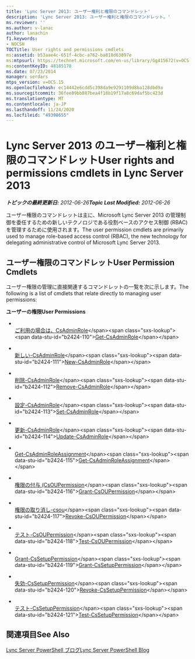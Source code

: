 ```yaml
---
title: 'Lync Server 2013: ユーザー権利と権限のコマンドレット'
description: 'Lync Server 2013: ユーザー権利と権限のコマンドレット。'
ms.reviewer: ''
ms.author: v-lanac
author: lanachin
f1.keywords:
- NOCSH
TOCTitle: User rights and permissions cmdlets
ms:assetid: b53aae4c-651f-4cbc-a762-ba818d63897e
ms:mtpsurl: https://technet.microsoft.com/en-us/library/Gg415672(v=OCS.15)
ms:contentKeyID: 48185178
ms.date: 07/23/2014
manager: serdars
mtps_version: v=OCS.15
ms.openlocfilehash: ec14442e6cdd5c398da9e9291109d8ba128dbd9a
ms.sourcegitcommit: 36fee89bb887bea4f18b19f17a8c69daf5bc423d
ms.translationtype: MT
ms.contentlocale: ja-JP
ms.lasthandoff: 11/24/2020
ms.locfileid: "49398655"
---
```

# <a name="user-rights-and-permissions-cmdlets-in-lync-server-2013"></a><span data-ttu-id="b2424-103">Lync Server 2013 のユーザー権利と権限のコマンドレット</span><span class="sxs-lookup"><span data-stu-id="b2424-103">User rights and permissions cmdlets in Lync Server 2013</span></span>

<div data-xmlns="http://www.w3.org/1999/xhtml">

<div class="topic" data-xmlns="http://www.w3.org/1999/xhtml" data-msxsl="urn:schemas-microsoft-com:xslt" data-cs="https://msdn.microsoft.com/">

<div data-asp="https://msdn2.microsoft.com/asp">



</div>

<div id="mainSection">

<div id="mainBody"><span data-ttu-id="b2424-104">

<span> </span></span><span class="sxs-lookup"><span data-stu-id="b2424-104">

<span> </span></span></span>

<span data-ttu-id="b2424-105">_**トピックの最終更新日:** 2012-06-26_</span><span class="sxs-lookup"><span data-stu-id="b2424-105">_**Topic Last Modified:** 2012-06-26_</span></span>

<span data-ttu-id="b2424-106">ユーザー権限のコマンドレットは主に、Microsoft Lync Server 2013 の管理制御を委任するための新しいテクノロジである役割ベースのアクセス制御 (RBAC) を管理するために使用されます。</span><span class="sxs-lookup"><span data-stu-id="b2424-106">The user permission cmdlets are primarily used to manage role-based access control (RBAC), the new technology for delegating administrative control of Microsoft Lync Server 2013.</span></span>

<div>

## <a name="user-permission-cmdlets"></a><span data-ttu-id="b2424-107">ユーザー権限のコマンドレット</span><span class="sxs-lookup"><span data-stu-id="b2424-107">User Permission Cmdlets</span></span>

<span data-ttu-id="b2424-108">ユーザー権限の管理に直接関連するコマンドレットの一覧を次に示します。</span><span class="sxs-lookup"><span data-stu-id="b2424-108">The following is a list of cmdlets that relate directly to managing user permissions:</span></span>

<span data-ttu-id="b2424-109">**ユーザーの権限**</span><span class="sxs-lookup"><span data-stu-id="b2424-109">**User Permissions**</span></span>

  - <span></span>  
    <span data-ttu-id="b2424-110">[ご利用の場合は、CsAdminRole](https://technet.microsoft.com/library/Gg399050(v=OCS.15))</span><span class="sxs-lookup"><span data-stu-id="b2424-110">[Get-CsAdminRole](https://technet.microsoft.com/library/Gg399050(v=OCS.15))</span></span>

  - <span></span>  
    <span data-ttu-id="b2424-111">[新しい-CsAdminRole](https://technet.microsoft.com/library/Gg398271(v=OCS.15))</span><span class="sxs-lookup"><span data-stu-id="b2424-111">[New-CsAdminRole](https://technet.microsoft.com/library/Gg398271(v=OCS.15))</span></span>

  - <span></span>  
    <span data-ttu-id="b2424-112">[削除-CsAdminRole](https://technet.microsoft.com/library/Gg413036(v=OCS.15))</span><span class="sxs-lookup"><span data-stu-id="b2424-112">[Remove-CsAdminRole](https://technet.microsoft.com/library/Gg413036(v=OCS.15))</span></span>

  - <span></span>  
    <span data-ttu-id="b2424-113">[設定-CsAdminRole](https://technet.microsoft.com/library/Gg399066(v=OCS.15))</span><span class="sxs-lookup"><span data-stu-id="b2424-113">[Set-CsAdminRole](https://technet.microsoft.com/library/Gg399066(v=OCS.15))</span></span>

  - <span></span>  
    <span data-ttu-id="b2424-114">[更新-CsAdminRole](https://technet.microsoft.com/library/JJ204851(v=OCS.15))</span><span class="sxs-lookup"><span data-stu-id="b2424-114">[Update-CsAdminRole](https://technet.microsoft.com/library/JJ204851(v=OCS.15))</span></span>

<!-- end list -->

  - <span></span>  
    <span data-ttu-id="b2424-115">[Get-CsAdminRoleAssignment](https://technet.microsoft.com/library/Gg398434(v=OCS.15))</span><span class="sxs-lookup"><span data-stu-id="b2424-115">[Get-CsAdminRoleAssignment](https://technet.microsoft.com/library/Gg398434(v=OCS.15))</span></span>

<!-- end list -->

  - <span></span>  
    <span data-ttu-id="b2424-116">[権限の付与 (CsOUPermission](https://technet.microsoft.com/library/Gg425739(v=OCS.15))</span><span class="sxs-lookup"><span data-stu-id="b2424-116">[Grant-CsOUPermission](https://technet.microsoft.com/library/Gg425739(v=OCS.15))</span></span>

  - <span></span>  
    <span data-ttu-id="b2424-117">[権限の取り消し-csou](https://technet.microsoft.com/library/Gg398977(v=OCS.15))</span><span class="sxs-lookup"><span data-stu-id="b2424-117">[Revoke-CsOUPermission](https://technet.microsoft.com/library/Gg398977(v=OCS.15))</span></span>

  - <span></span>  
    <span data-ttu-id="b2424-118">[テスト-CsOUPermission](https://technet.microsoft.com/library/Gg398787(v=OCS.15))</span><span class="sxs-lookup"><span data-stu-id="b2424-118">[Test-CsOUPermission](https://technet.microsoft.com/library/Gg398787(v=OCS.15))</span></span>

<!-- end list -->

  - <span></span>  
    <span data-ttu-id="b2424-119">[Grant-CsSetupPermission](https://technet.microsoft.com/library/Gg398569(v=OCS.15))</span><span class="sxs-lookup"><span data-stu-id="b2424-119">[Grant-CsSetupPermission](https://technet.microsoft.com/library/Gg398569(v=OCS.15))</span></span>

  - <span></span>  
    <span data-ttu-id="b2424-120">[失効-CsSetupPermission](https://technet.microsoft.com/library/Gg425834(v=OCS.15))</span><span class="sxs-lookup"><span data-stu-id="b2424-120">[Revoke-CsSetupPermission](https://technet.microsoft.com/library/Gg425834(v=OCS.15))</span></span>

  - <span></span>  
    <span data-ttu-id="b2424-121">[テスト-CsSetupPermission](https://technet.microsoft.com/library/Gg398428(v=OCS.15))</span><span class="sxs-lookup"><span data-stu-id="b2424-121">[Test-CsSetupPermission](https://technet.microsoft.com/library/Gg398428(v=OCS.15))</span></span>

</div>

<div>

## <a name="see-also"></a><span data-ttu-id="b2424-122">関連項目</span><span class="sxs-lookup"><span data-stu-id="b2424-122">See Also</span></span>


[<span data-ttu-id="b2424-123">Lync Server PowerShell ブログ</span><span class="sxs-lookup"><span data-stu-id="b2424-123">Lync Server PowerShell Blog</span></span>](https://go.microsoft.com/fwlink/p/?linkid=203150)  
  

<span data-ttu-id="b2424-124"></div>

</div>

<span> </span>

</div>

</div>

</span><span class="sxs-lookup"><span data-stu-id="b2424-124"></div>

</div>

<span> </span>

</div>

</div>

</span></span></div>


